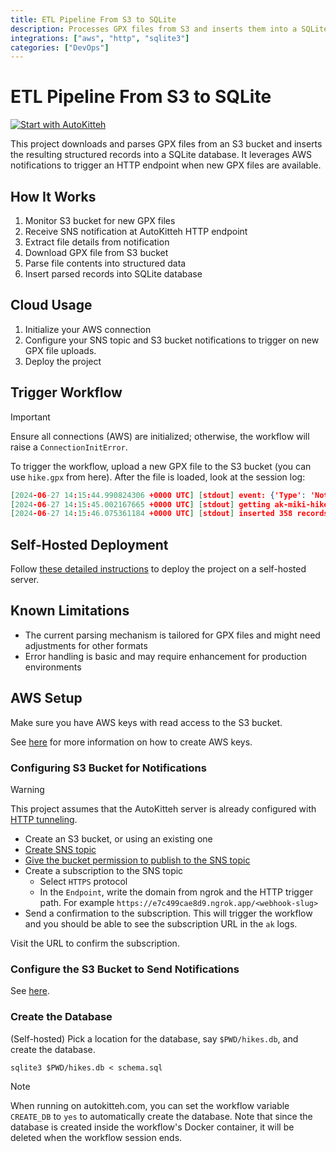 ```yaml
---
title: ETL Pipeline From S3 to SQLite
description: Processes GPX files from S3 and inserts them into a SQLite database, creating a data pipeline from cloud to structured data
integrations: ["aws", "http", "sqlite3"]
categories: ["DevOps"]
---
```


# ETL Pipeline From S3 to SQLite

[![Start with AutoKitteh](https://autokitteh.com/assets/autokitteh-badge.svg)](https://app.autokitteh.cloud/template?name=data_pipeline)

This project downloads and parses GPX files from an S3 bucket and inserts the resulting structured records into a SQLite database. It leverages AWS notifications to trigger an HTTP endpoint when new GPX files are available.

## How It Works

1. Monitor S3 bucket for new GPX files
2. Receive SNS notification at AutoKitteh HTTP endpoint
3. Extract file details from notification
4. Download GPX file from S3 bucket
5. Parse file contents into structured data
6. Insert parsed records into SQLite database

## Cloud Usage

1. Initialize your AWS connection
2. Configure your SNS topic and S3 bucket notifications to trigger on new GPX file uploads.
3. Deploy the project

## Trigger Workflow

> [!IMPORTANT]
> Ensure all connections (AWS) are initialized; otherwise, the workflow will raise a `ConnectionInitError`.

To trigger the workflow, upload a new GPX file to the S3 bucket (you can use `hike.gpx` from here).
After the file is loaded, look at the session log:

```json
[2024-06-27 14:15:44.990824306 +0000 UTC] [stdout] event: {'Type': 'Notification', 'MessageId': 'e199ce57-86f5-59ba-a38a-90a0f0e190aa', 'TopicArn': 'arn:aws:sns:eu-north-1:975050051518:hikes', 'Subject': 'Amazon S3 Notification', 'Message': '{"Records":[{"eventVersion":"2.1","eventSource":"aws:s3","awsRegion":"eu-north-1","eventTime":"2024-06-27T14:14:44.418Z","eventName":"ObjectCreated:Put","userIdentity":{"principalId":"AWS:AROA6GBMDB67DH6QBEE75:miki"},"requestParameters":{"sourceIPAddress":"147.235.211.162"},"responseElements":{"x-amz-request-id":"2593RVSRRERSMWG4","x-amz-id-2":"h+wcGUnQUN/uIMMybLf+mQj9k0xeAuUWN6GZw9P2fTNXWtpYY4v76wnvtQ5EZI+epG32f0OFGeB64mQScVkYMTVLatKGvn06nC71SQPTP2s="},"s3":{"s3SchemaVersion":"1.0","configurationId":"new","bucket":{"name":"ak-miki-hikes","ownerIdentity":{"principalId":"A3RBVIBHMVQI0T"},"arn":"arn:aws:s3:::ak-miki-hikes"},"object":{"key":"hike11.gpx","size":31683,"eTag":"07618ea3c6e04cb24c80007a10d91438","sequencer":"00667D73D45F53EA22"}}}]}', 'Timestamp': '2024-06-27T14:14:44.924Z', 'SignatureVersion': '1', 'Signature': 'fpXoBYMe3pvs74mtXy7vKCi9DDmh7kPeecoGuqgsEuyBHLK40yzWaZDb/v71WfsDH/UOLOAWE/LyqkAmOj3xNQVlH9NYh+rRYjAw6YcrzjRvmd2GvRqG6ZCQIxUgrUmXGSibFIGnJeTTEuLdKiP+FDU26ZjvGcAt9ogC6no9MT2+mkPd+9z1Czs+JDEGBV7IgWwDKKQ51Rkt48+CzjYl9EBeQesn4EjTpdIckss3p0324hc6IZneQhLcqopaPNVMLPX83hlAFmCEMSoUxuMp+dyGMaXVG4PsmpP2I3M5lbdnHBk5bueneJRft8xAsLMkFt+tfdwpHbIakm2I14vEZQ==', 'SigningCertURL': 'https://sns.eu-north-1.amazonaws.com/SimpleNotificationService-60eadc530605d63b8e62a523676ef735.pem', 'UnsubscribeURL': 'https://sns.eu-north-1.amazonaws.com/?Action=Unsubscribe&SubscriptionArn=arn:aws:sns:eu-north-1:975050051518:hikes:18b9ba01-43f1-4a6f-a5a1-95c76a68f760'}
[2024-06-27 14:15:45.002167665 +0000 UTC] [stdout] getting ak-miki-hikes/hike11.gpx
[2024-06-27 14:15:46.075361184 +0000 UTC] [stdout] inserted 358 records
```

## Self-Hosted Deployment

Follow [these detailed instructions](https://docs.autokitteh.com/get_started/deployment) to deploy the project on a self-hosted server.

## Known Limitations

- The current parsing mechanism is tailored for GPX files and might need adjustments for other formats
- Error handling is basic and may require enhancement for production environments

## AWS Setup

Make sure you have AWS keys with read access to the S3 bucket.

See [here](https://docs.aws.amazon.com/IAM/latest/UserGuide/id_credentials_access-keys.html) for more information on how to create AWS keys.

### Configuring S3 Bucket for Notifications

> [!WARNING]
> This project assumes that the AutoKitteh server is already configured with
> [HTTP tunneling](https://docs.autokitteh.com/config/http_tunneling/).

- Create an S3 bucket, or using an existing one
- [Create SNS topic](https://docs.aws.amazon.com/sns/latest/dg/sns-create-topic.html)
- [Give the bucket permission to publish to the SNS topic](https://docs.aws.amazon.com/AmazonS3/latest/userguide/ways-to-add-notification-config-to-bucket.html#step1-create-sns-topic-for-notification)
- Create a subscription to the SNS topic
  - Select `HTTPS` protocol
  - In the `Endpoint`, write the domain from ngrok and the HTTP trigger path.
    For example `https://e7c499cae8d9.ngrok.app/<webhook-slug>`
- Send a confirmation to the subscription.
  This will trigger the workflow and you should be able to see the subscription URL in the `ak` logs.

Visit the URL to confirm the subscription.

### Configure the S3 Bucket to Send Notifications

See [here](https://docs.aws.amazon.com/AmazonS3/latest/userguide/ways-to-add-notification-config-to-bucket.html).

### Create the Database

(Self-hosted) Pick a location for the database, say `$PWD/hikes.db`, and create the database.

```
sqlite3 $PWD/hikes.db < schema.sql
```

> [!NOTE]
> When running on autokitteh.com, you can set the workflow variable `CREATE_DB` to `yes` to automatically
> create the database. Note that since the database is created inside the workflow's Docker container,
> it will be deleted when the workflow session ends.
